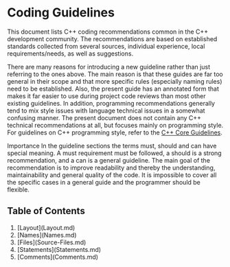 <!-- SPDX-License-Identifier: GPL-3.0-or-later -->
<!-- SPDX-FileCopyrightText: Copyright © VirtualFluids Project contributors, see AUTHORS.md in root folder -->
# Coding Guidelines

This document lists C++ coding recommendations common in the C++ development community. The recommendations are based on established standards collected from several sources, individual experience, local requirements/needs, as well as suggestions.

There are many reasons for introducing a new guideline rather than just referring to the ones above. The main reason is that these guides are far too general in their scope and that more specific rules (especially naming rules) need to be established. Also, the present guide has an annotated form that makes it far easier to use during project code reviews than most other existing guidelines. In addition, programming recommendations generally tend to mix style issues with language technical issues in a somewhat confusing manner. The present document does not contain any C++ technical recommendations at all, but focuses mainly on programming style. For guidelines on C++ programming style, refer to the [C++ Core Guidelines](https://isocpp.github.io/CppCoreGuidelines/CppCoreGuidelines).

Importance In the guideline sections the terms must, should and can have special meaning. A must requirement must be followed, a should is a strong recommendation, and a can is a general guideline.
The main goal of the recommendation is to improve readability and thereby the understanding, maintainability and general quality of the code. It is impossible to cover all the specific cases in a general guide and the programmer should be flexible.

## Table of Contents
1. <!-- DOXYGEN_MAKE_REF -->[Layout](Layout.md)
2. <!-- DOXYGEN_MAKE_REF -->[Names](Names.md)
3. <!-- DOXYGEN_MAKE_REF -->[Files](Source-Files.md)
4. <!-- DOXYGEN_MAKE_REF -->[Statements](Statements.md)
5. <!-- DOXYGEN_MAKE_REF -->[Comments](Comments.md)
